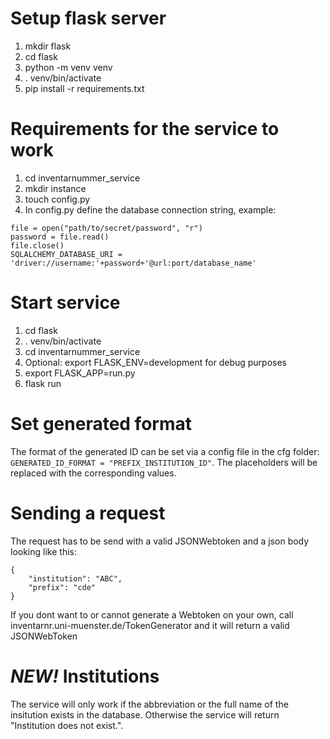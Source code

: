 # Setup flask server
1. mkdir flask
2. cd flask
3. python -m venv venv
4. . venv/bin/activate
5. pip install -r requirements.txt

# Requirements for the service to work
1. cd inventarnummer_service
2. mkdir instance
3. touch config.py
4. In config.py define the database connection string, example:  
```
file = open("path/to/secret/password", "r")
password = file.read()
file.close()
SQLALCHEMY_DATABASE_URI = 'driver://username:'+password+'@url:port/database_name'
```

# Start service
1. cd flask
2. . venv/bin/activate
3. cd inventarnummer_service
4. Optional: export FLASK_ENV=development for debug purposes
5. export FLASK_APP=run.py
6. flask run

# Set generated format
The format of the generated ID can be set via a config file in the cfg folder:
`GENERATED_ID_FORMAT = "PREFIX_INSTITUTION_ID"`.
The placeholders will be replaced with the corresponding values.

# Sending a request
The request has to be send with a valid JSONWebtoken and a json body looking like this:
```
{
	"institution": "ABC",
	"prefix": "cde"
}
```
If you dont want to or cannot generate a Webtoken on your own, call inventarnr.uni-muenster.de/TokenGenerator
and it will return a valid JSONWebToken

# *NEW!* Institutions
The service will only work if the abbreviation or the full name of the insitution exists in the database.
Otherwise the service will return "Institution does not exist.".
